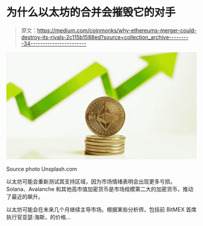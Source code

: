 # 为什么以太坊的合并会摧毁它的对手

> 原文：<https://medium.com/coinmonks/why-ethereums-merger-could-destroy-its-rivals-2c115b1588ed?source=collection_archive---------34----------------------->

![](img/78fadf505e1230ac59f16cf4ce5fb563.png)

Source photo Unsplash.com

以太坊可能会重新测试其支持区域，因为市场情绪表明会出现更多亏损。Solana、Avalanche 和其他高市值加密货币是市场规模第二大的加密货币，推动了最近的飙升。

以太坊可能会在未来几个月继续主导市场。根据某些分析师，包括前 BitMEX 首席执行官亚瑟·海斯，的价格…